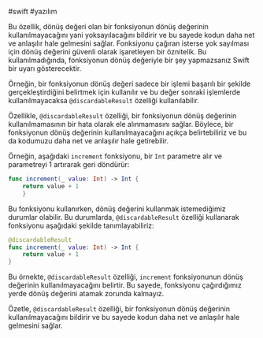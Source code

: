 #swift #yazılım 

Bu özellik, dönüş değeri olan bir fonksiyonun dönüş değerinin kullanılmayacağını yani yoksayılacağını bildirir ve bu sayede kodun daha net ve anlaşılır hale gelmesini sağlar. Fonksiyonu çağıran isterse yok sayılması için dönüş değerini güvenli olarak işaretleyen bir öznitelik. Bu kullanılmadığında, fonksiyonun dönüş değeriyle bir şey yapmazsanız Swift bir uyarı gösterecektir.

Örneğin, bir fonksiyonun dönüş değeri sadece bir işlemi başarılı bir şekilde gerçekleştirdiğini belirtmek için kullanılır ve bu değer sonraki işlemlerde kullanılmayacaksa `@discardableResult` özelliği kullanılabilir.

Özellikle, `@discardableResult` özelliği, bir fonksiyonun dönüş değerinin kullanılmamasının bir hata olarak ele alınmamasını sağlar. Böylece, bir fonksiyonun dönüş değerinin kullanılmayacağını açıkça belirtebiliriz ve bu da kodumuzu daha net ve anlaşılır hale getirebilir.

Örneğin, aşağıdaki `increment` fonksiyonu, bir `Int` parametre alır ve parametreyi 1 artırarak geri döndürür:
```swift
func increment(_ value: Int) -> Int {     
	return value + 1 
	}
```


Bu fonksiyonu kullanırken, dönüş değerini kullanmak istemediğimiz durumlar olabilir. Bu durumlarda, `@discardableResult` özelliği kullanarak fonksiyonu aşağıdaki şekilde tanımlayabiliriz:
```swift
@discardableResult 
func increment(_ value: Int) -> Int {
	return value + 1 
}
```


Bu örnekte, `@discardableResult` özelliği, `increment` fonksiyonunun dönüş değerinin kullanılmayacağını belirtir. Bu sayede, fonksiyonu çağırdığımız yerde dönüş değerini atamak zorunda kalmayız.

Özetle, `@discardableResult` özelliği, bir fonksiyonun dönüş değerinin kullanılmayacağını bildirir ve bu sayede kodun daha net ve anlaşılır hale gelmesini sağlar.